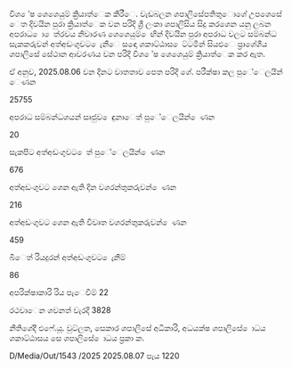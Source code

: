 විශ ේෂ ශෙශෙයුම් ක්‍රියාත්ෙක කිරීෙ. වැඩබලන ශපාලිසේපතිතුොශේ උපශෙසේ ෙත දිවයින පුරා ක්‍රියාත්ෙක වන පරිදි ශ්‍රී ලංකා ශපාලිසිය සිදු කරශෙන යනු ලබන අපරාධ ො ෙත්රවය නිවාරණ ශෙශෙයුම් ෙඟින් දිවයින පුරා අපරාධ වලට සම්බන්ධ සැකකරුවන් අත්අඩංගුවට ෙැනීෙ සඳො ශකාට්ඨාස ෙට්ටමින් සියළුෙ ප්‍රාශේශීය ශපාලිසේ සේථාන ආවරණය වන පරිදි විශ ේෂ ශෙශෙයුම් ක්‍රියාත්ෙක කර ඇත.

ඒ අනුව, 2025.08.06 වන දිනට වාතතාව පෙත පරිදි ශේ. පරීක්ෂා කල පුේෙලයින් ෙණන

25755

අපරාධ සම්බන්ධශයන් සෘජුව ෙඳුනාෙත් පුේෙලයින් ෙණන

20

සැකපිට අත්අඩංගුවට ෙත් පුේෙලයින් ෙණන

676

අත්අඩංගුවට ශෙන ඇති දින වශරන්තුකරුවන් ෙණන

216

අත්අඩංගුවට ශෙන ඇති විවෘත වශරන්තුකරුවන් ෙණන

459

බීෙත් රියදුරන් අත්අඩංගුවට ෙැනීම්

86

අපරික්ෂාකාරි රිය පැෙවීම් 22

රථවාෙන ශවනත් වැරදි 3828

නීතිශේදී එෆේ.යූ. වුට්ලත, සෙකාර ශපාලිසේ අධිකාරි, අධයක්ෂ ශපාලිසේ ොධය ශකාට්ඨාසය සෙ ශපාලිසේ ොධය ප්‍රකා ක.

D/Media/Out/1543 /2025 2025.08.07 පැය 1220